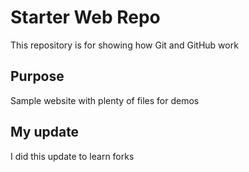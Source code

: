 # Starter Web Repo

This repository is for showing how Git and GitHub work

## Purpose

Sample website with plenty of files for demos

## My update

I did this update to learn forks
